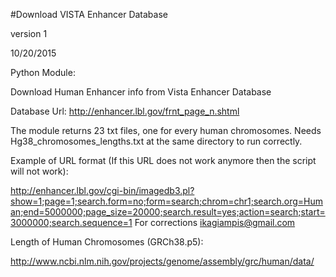 #Download VISTA Enhancer Database

version 1

10/20/2015

Python Module:

Download Human Enhancer info from Vista Enhancer Database

Database Url: http://enhancer.lbl.gov/frnt_page_n.shtml

The module returns 23 txt files, one for every human chromosomes. Needs Hg38_chromosomes_lengths.txt at the same directory to run correctly. 

Example of URL format (If this URL does not work anymore then the script will not work):

http://enhancer.lbl.gov/cgi-bin/imagedb3.pl?show=1;page=1;search.form=no;form=search;chrom=chr1;search.org=Human;end=5000000;page_size=20000;search.result=yes;action=search;start=3000000;search.sequence=1
For corrections ikagiampis@gmail.com

Length of Human Chromosomes (GRCh38.p5):

http://www.ncbi.nlm.nih.gov/projects/genome/assembly/grc/human/data/

